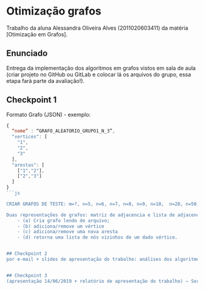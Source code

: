 # Otimização grafos
Trabalho da aluna Alessandra Oliveira Alves (2011020603411) da matéria [Otimização em Grafos].

## Enunciado
Entrega da implementação dos algoritmos em grafos vistos em sala de aula (criar projeto no GitHub ou GitLab e colocar lá os arquivos do grupo, essa etapa fará parte da avaliação!).

## Checkpoint 1
Formato Grafo (JSON) - exemplo:

```js
{
  “nome” : “GRAFO_ALEATORIO_GRUPO1_N_3”,
  "vertices": [
    "1",
    "2",
    "3"
  ],
  "arestas": [
    ["1","2"],
    ["2","3"]
  ]
}
```js

CRIAR GRAFOS DE TESTE: m=?, n=5, n=6, n=7, n=8, n=9, n=10,  n=20, n=50, n=100, n=200, n=500, n=1000.

Duas representações de grafos: matriz de adjacencia e lista de adjacencias. Fazer testes com cada um dos métodos esperados: 
	- (a) Cria grafo lendo de arquivo; 
	- (b) adiciona/remove um vértice 
	- (c) adiciona/remove uma nova aresta 
	- (d) retorna uma lista de nós vizinhos de um dado vértice.


## Checkpoint 2
por e-mail + slides de apresentação do trabalho: análises dos algoritmos feitos, com marcação de tempos em forma de tabelas e gráficos – Algoritmos de buscas em grafos (slides 5,6,9,10,11,12,13, 17,26,27,57,62)


## Checkpoint 3
(apresentação 14/06/2019 + relatório de apresentação do trabalho) – Sorteio de um desses problemas: (a) Arv. Ger. Mínima (b) Caminhos Mínimos (c) Fluxo Máximo Implemente e teste o algoritmo!